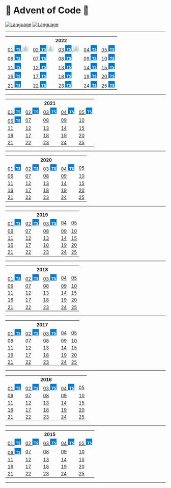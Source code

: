 # 🎄 Advent of Code 🎄
[![Language](https://badgen.net/static/Language/TypeScript/blue)](#typescript)
[![Language](https://badgen.net/static/Language/Java/orange)](#java)

<hr>

<table>
<tr>
<th colspan="10" style="text-align:center">2022</th>
</tr>
<tr>
<td>
<a href="https://github.com/marcelnoehre/advent-of-code/tree/master/year2022/day01">01
<img height=20 src="assets/typescript.svg">
<img height=20 src="assets/java.svg"></a>
</td>
<td>
<a href="https://github.com/marcelnoehre/advent-of-code/tree/master/year2022/day02">02
<img height=20 src="assets/typescript.svg">
<img height=20 src="assets/java.svg"></a>
</td>
<td>
<a href="https://github.com/marcelnoehre/advent-of-code/tree/master/year2022/day03">03
<img height=20 src="assets/typescript.svg">
<img height=20 src="assets/java.svg"></a>
</td>
<td>
<a href="https://github.com/marcelnoehre/advent-of-code/tree/master/year2022/day04">04
<img height=20 src="assets/typescript.svg"></a>
</td>
<td>
<a href="https://github.com/marcelnoehre/advent-of-code/tree/master/year2022/day05">05
<img height=20 src="assets/typescript.svg"></a>
</td>
</tr>
<tr>
<td>
<a href="https://github.com/marcelnoehre/advent-of-code/tree/master/year2022/day06">06
<img height=20 src="assets/typescript.svg"></a>
</td>
<td>
<a href="https://github.com/marcelnoehre/advent-of-code/tree/master/year2022/day07">07
<img height=20 src="assets/typescript.svg"></a>
</td>
<td>
<a href="https://github.com/marcelnoehre/advent-of-code/tree/master/year2022/day08">08
<img height=20 src="assets/typescript.svg"></a>
</td>
<td>
<a href="https://github.com/marcelnoehre/advent-of-code/tree/master/year2022/day09">09
<img height=20 src="assets/typescript.svg"></a>
</td>
<td>
<a href="https://github.com/marcelnoehre/advent-of-code/tree/master/year2022/day10">10
<img height=20 src="assets/typescript.svg"></a>
</td>
</tr>
<tr>
<td>
<a href="https://github.com/marcelnoehre/advent-of-code/tree/master/year2022/day11">11
<img height=20 src="assets/typescript.svg"></a>
</td>
<td>
<a href="https://github.com/marcelnoehre/advent-of-code/tree/master/year2022/day12">12
<img height=20 src="assets/typescript.svg"></a>
</td>
<td>
<a href="https://github.com/marcelnoehre/advent-of-code/tree/master/year2022/day13">13
<img height=20 src="assets/typescript.svg"></a>
</td>
<td>
<a href="https://github.com/marcelnoehre/advent-of-code/tree/master/year2022/day14">14
<img height=20 src="assets/typescript.svg"></a>
</td>
<td>
<a href="https://github.com/marcelnoehre/advent-of-code/tree/master/year2022/day15">15
<img height=20 src="assets/typescript.svg"></a>
</td>
</tr>
<tr>
<td>
<a href="https://github.com/marcelnoehre/advent-of-code/tree/master/year2022/day16">16
<img height=20 src="assets/typescript.svg"></a>
</td>
<td>
<a href="https://github.com/marcelnoehre/advent-of-code/tree/master/year2022/day17">17
<img height=20 src="assets/typescript.svg"></a>
</td>
<td>
<a href="https://github.com/marcelnoehre/advent-of-code/tree/master/year2022/day18">18
<img height=20 src="assets/typescript.svg"></a>
</td>
<td>
<a href="https://github.com/marcelnoehre/advent-of-code/tree/master/year2022/day19">19
<img height=20 src="assets/typescript.svg"></a>
</td>
<td>
<a href="https://github.com/marcelnoehre/advent-of-code/tree/master/year2022/day20">20
<img height=20 src="assets/typescript.svg"></a>
</td>
</tr>
<tr>
<td>
<a href="https://github.com/marcelnoehre/advent-of-code/tree/master/year2022/day21">21
<img height=20 src="assets/typescript.svg"></a>
</td>
<td>
<a href="https://github.com/marcelnoehre/advent-of-code/tree/master/year2022/day22">22
<img height=20 src="assets/typescript.svg"></a>
</td>
<td>
<a href="https://github.com/marcelnoehre/advent-of-code/tree/master/year2022/day23">23
<img height=20 src="assets/typescript.svg"></a>
</td>
<td>
<a href="https://github.com/marcelnoehre/advent-of-code/tree/master/year2022/day24">24
<img height=20 src="assets/typescript.svg"></a>
</td>
<td>
<a href="https://github.com/marcelnoehre/advent-of-code/tree/master/year2022/day25">25
<img height=20 src="assets/typescript.svg"></a>
</td>
</tr>
</table>

<hr>

<table>
<tr>
<th colspan="10" style="text-align:center">2021</th>
</tr>
<tr>
<td>
<a href="https://github.com/marcelnoehre/advent-of-code/tree/master/year2021/day01">01
<img height=20 src="assets/typescript.svg"></a>
</td>
<td>
<a href="https://github.com/marcelnoehre/advent-of-code/tree/master/year2021/day02">02
<img height=20 src="assets/typescript.svg"></a>
</td>
<td>
<a href="https://github.com/marcelnoehre/advent-of-code/tree/master/year2021/day03">03
<img height=20 src="assets/typescript.svg"></a>
</td>
<td>
<a href="https://github.com/marcelnoehre/advent-of-code/tree/master/year2021/day04">04
<img height=20 src="assets/typescript.svg"></a>
</td>
<td>
<a href="https://github.com/marcelnoehre/advent-of-code/tree/master/year2021/day05">05
<img height=20 src="assets/typescript.svg"></a>
</td>
</tr>
<tr>
<td>
<a href="https://github.com/marcelnoehre/advent-of-code/tree/master/year2021/day06">06
<img height=20 src="assets/typescript.svg"></a>
</td>
<td>
<a href="https://github.com/marcelnoehre/advent-of-code">07</a>
</td>
<td>
<a href="https://github.com/marcelnoehre/advent-of-code">08</a>
</td>
<td>
<a href="https://github.com/marcelnoehre/advent-of-code">09</a>
</td>
<td>
<a href="https://github.com/marcelnoehre/advent-of-code">10</a>
</td>
</tr>
<tr>
<td>
<a href="https://github.com/marcelnoehre/advent-of-code">11</a>
</td>
<td>
<a href="https://github.com/marcelnoehre/advent-of-code">12</a>
</td>
<td>
<a href="https://github.com/marcelnoehre/advent-of-code">13</a>
</td>
<td>
<a href="https://github.com/marcelnoehre/advent-of-code">14</a>
</td>
<td>
<a href="https://github.com/marcelnoehre/advent-of-code">15</a>
</td>
</tr>
<tr>
<td>
<a href="https://github.com/marcelnoehre/advent-of-code">16</a>
</td>
<td>
<a href="https://github.com/marcelnoehre/advent-of-code">17</a>
</td>
<td>
<a href="https://github.com/marcelnoehre/advent-of-code">18</a>
</td>
<td>
<a href="https://github.com/marcelnoehre/advent-of-code">19</a>
</td>
<td>
<a href="https://github.com/marcelnoehre/advent-of-code">20</a>
</td>
</tr>
<tr>
<td>
<a href="https://github.com/marcelnoehre/advent-of-code">21</a>
</td>
<td>
<a href="https://github.com/marcelnoehre/advent-of-code">22</a>
</td>
<td>
<a href="https://github.com/marcelnoehre/advent-of-code">23</a>
</td>
<td>
<a href="https://github.com/marcelnoehre/advent-of-code">24</a>
</td>
<td>
<a href="https://github.com/marcelnoehre/advent-of-code">25</a>
</td>
</tr>
</table>

<hr>

<table>
<tr>
<th colspan="10" style="text-align:center">2020</th>
</tr>
<tr>
<td>
<a href="https://github.com/marcelnoehre/advent-of-code/tree/master/year2020/day01">01
<img height=20 src="assets/typescript.svg"></a>
</td>
<td>
<a href="https://github.com/marcelnoehre/advent-of-code/tree/master/year2020/day02">02
<img height=20 src="assets/typescript.svg"></a>
</td>
<td>
<a href="https://github.com/marcelnoehre/advent-of-code/tree/master/year2020/day03">03
<img height=20 src="assets/typescript.svg"></a>
</td>
<td>
<a href="https://github.com/marcelnoehre/advent-of-code/tree/master/year2020/day04">04
<img height=20 src="assets/typescript.svg"></a>
</td>
<td>
<a href="https://github.com/marcelnoehre/advent-of-code">05</a>
</td>
</tr>
<tr>
<td>
<a href="https://github.com/marcelnoehre/advent-of-code">06</a>
</td>
<td>
<a href="https://github.com/marcelnoehre/advent-of-code">07</a>
</td>
<td>
<a href="https://github.com/marcelnoehre/advent-of-code">08</a>
</td>
<td>
<a href="https://github.com/marcelnoehre/advent-of-code">09</a>
</td>
<td>
<a href="https://github.com/marcelnoehre/advent-of-code">10</a>
</td>
</tr>
<tr>
<td>
<a href="https://github.com/marcelnoehre/advent-of-code">11</a>
</td>
<td>
<a href="https://github.com/marcelnoehre/advent-of-code">12</a>
</td>
<td>
<a href="https://github.com/marcelnoehre/advent-of-code">13</a>
</td>
<td>
<a href="https://github.com/marcelnoehre/advent-of-code">14</a>
</td>
<td>
<a href="https://github.com/marcelnoehre/advent-of-code">15</a>
</td>
</tr>
<tr>
<td>
<a href="https://github.com/marcelnoehre/advent-of-code">16</a>
</td>
<td>
<a href="https://github.com/marcelnoehre/advent-of-code">17</a>
</td>
<td>
<a href="https://github.com/marcelnoehre/advent-of-code">18</a>
</td>
<td>
<a href="https://github.com/marcelnoehre/advent-of-code">19</a>
</td>
<td>
<a href="https://github.com/marcelnoehre/advent-of-code">20</a>
</td>
</tr>
<tr>
<td>
<a href="https://github.com/marcelnoehre/advent-of-code">21</a>
</td>
<td>
<a href="https://github.com/marcelnoehre/advent-of-code">22</a>
</td>
<td>
<a href="https://github.com/marcelnoehre/advent-of-code">23</a>
</td>
<td>
<a href="https://github.com/marcelnoehre/advent-of-code">24</a>
</td>
<td>
<a href="https://github.com/marcelnoehre/advent-of-code">25</a>
</td>
</tr>
</table>

<hr>

<table>
<tr>
<th colspan="10" style="text-align:center">2019</th>
</tr>
<tr>
<td>
<a href="https://github.com/marcelnoehre/advent-of-code/tree/master/year2019/day01">01
<img height=20 src="assets/typescript.svg"></a>
</td>
<td>
<a href="https://github.com/marcelnoehre/advent-of-code/tree/master/year2019/day02">02
<img height=20 src="assets/typescript.svg"></a>
</td>
<td>
<a href="https://github.com/marcelnoehre/advent-of-code/tree/master/year2019/day03">03
<img height=20 src="assets/typescript.svg"></a>
</td>
<td>
<a href="https://github.com/marcelnoehre/advent-of-code">04</a>
</td>
<td>
<a href="https://github.com/marcelnoehre/advent-of-code">05</a>
</td>
</tr>
<tr>
<td>
<a href="https://github.com/marcelnoehre/advent-of-code">06</a>
</td>
<td>
<a href="https://github.com/marcelnoehre/advent-of-code">07</a>
</td>
<td>
<a href="https://github.com/marcelnoehre/advent-of-code">08</a>
</td>
<td>
<a href="https://github.com/marcelnoehre/advent-of-code">09</a>
</td>
<td>
<a href="https://github.com/marcelnoehre/advent-of-code">10</a>
</td>
</tr>
<tr>
<td>
<a href="https://github.com/marcelnoehre/advent-of-code">11</a>
</td>
<td>
<a href="https://github.com/marcelnoehre/advent-of-code">12</a>
</td>
<td>
<a href="https://github.com/marcelnoehre/advent-of-code">13</a>
</td>
<td>
<a href="https://github.com/marcelnoehre/advent-of-code">14</a>
</td>
<td>
<a href="https://github.com/marcelnoehre/advent-of-code">15</a>
</td>
</tr>
<tr>
<td>
<a href="https://github.com/marcelnoehre/advent-of-code">16</a>
</td>
<td>
<a href="https://github.com/marcelnoehre/advent-of-code">17</a>
</td>
<td>
<a href="https://github.com/marcelnoehre/advent-of-code">18</a>
</td>
<td>
<a href="https://github.com/marcelnoehre/advent-of-code">19</a>
</td>
<td>
<a href="https://github.com/marcelnoehre/advent-of-code">20</a>
</td>
</tr>
<tr>
<td>
<a href="https://github.com/marcelnoehre/advent-of-code">21</a>
</td>
<td>
<a href="https://github.com/marcelnoehre/advent-of-code">22</a>
</td>
<td>
<a href="https://github.com/marcelnoehre/advent-of-code">23</a>
</td>
<td>
<a href="https://github.com/marcelnoehre/advent-of-code">24</a>
</td>
<td>
<a href="https://github.com/marcelnoehre/advent-of-code">25</a>
</td>
</tr>
</table>

<hr>

<table>
<tr>
<th colspan="10" style="text-align:center">2018</th>
</tr>
<tr>
<td>
<a href="https://github.com/marcelnoehre/advent-of-code/tree/master/year2018/day01">01
<img height=20 src="assets/typescript.svg"></a>
</td>
<td>
<a href="https://github.com/marcelnoehre/advent-of-code/tree/master/year2018/day02">02
<img height=20 src="assets/typescript.svg"></a>
</td>
<td>
<a href="https://github.com/marcelnoehre/advent-of-code/tree/master/year2018/day03">03
<img height=20 src="assets/typescript.svg"></a>
</td>
<td>
<a href="https://github.com/marcelnoehre/advent-of-code">04</a>
</td>
<td>
<a href="https://github.com/marcelnoehre/advent-of-code">05</a>
</td>
</tr>
<tr>
<td>
<a href="https://github.com/marcelnoehre/advent-of-code">06</a>
</td>
<td>
<a href="https://github.com/marcelnoehre/advent-of-code">07</a>
</td>
<td>
<a href="https://github.com/marcelnoehre/advent-of-code">08</a>
</td>
<td>
<a href="https://github.com/marcelnoehre/advent-of-code">09</a>
</td>
<td>
<a href="https://github.com/marcelnoehre/advent-of-code">10</a>
</td>
</tr>
<tr>
<td>
<a href="https://github.com/marcelnoehre/advent-of-code">11</a>
</td>
<td>
<a href="https://github.com/marcelnoehre/advent-of-code">12</a>
</td>
<td>
<a href="https://github.com/marcelnoehre/advent-of-code">13</a>
</td>
<td>
<a href="https://github.com/marcelnoehre/advent-of-code">14</a>
</td>
<td>
<a href="https://github.com/marcelnoehre/advent-of-code">15</a>
</td>
</tr>
<tr>
<td>
<a href="https://github.com/marcelnoehre/advent-of-code">16</a>
</td>
<td>
<a href="https://github.com/marcelnoehre/advent-of-code">17</a>
</td>
<td>
<a href="https://github.com/marcelnoehre/advent-of-code">18</a>
</td>
<td>
<a href="https://github.com/marcelnoehre/advent-of-code">19</a>
</td>
<td>
<a href="https://github.com/marcelnoehre/advent-of-code">20</a>
</td>
</tr>
<tr>
<td>
<a href="https://github.com/marcelnoehre/advent-of-code">21</a>
</td>
<td>
<a href="https://github.com/marcelnoehre/advent-of-code">22</a>
</td>
<td>
<a href="https://github.com/marcelnoehre/advent-of-code">23</a>
</td>
<td>
<a href="https://github.com/marcelnoehre/advent-of-code">24</a>
</td>
<td>
<a href="https://github.com/marcelnoehre/advent-of-code">25</a>
</td>
</tr>
</table>

<hr>

<table>
<tr>
<th colspan="10" style="text-align:center">2017</th>
</tr>
<tr>
<td>
<a href="https://github.com/marcelnoehre/advent-of-code/tree/master/year2017/day01">01
<img height=20 src="assets/typescript.svg"></a>
</td>
<td>
<a href="https://github.com/marcelnoehre/advent-of-code/tree/master/year2017/day02">02
<img height=20 src="assets/typescript.svg"></a>
</td>
<td>
<a href="https://github.com/marcelnoehre/advent-of-code/tree/master/year2017/day03">03
<img height=20 src="assets/typescript.svg"></a>
</td>
<td>
<a href="https://github.com/marcelnoehre/advent-of-code">04</a>
</td>
<td>
<a href="https://github.com/marcelnoehre/advent-of-code">05</a>
</td>
</tr>
<tr>
<td>
<a href="https://github.com/marcelnoehre/advent-of-code">06</a>
</td>
<td>
<a href="https://github.com/marcelnoehre/advent-of-code">07</a>
</td>
<td>
<a href="https://github.com/marcelnoehre/advent-of-code">08</a>
</td>
<td>
<a href="https://github.com/marcelnoehre/advent-of-code">09</a>
</td>
<td>
<a href="https://github.com/marcelnoehre/advent-of-code">10</a>
</td>
</tr>
<tr>
<td>
<a href="https://github.com/marcelnoehre/advent-of-code">11</a>
</td>
<td>
<a href="https://github.com/marcelnoehre/advent-of-code">12</a>
</td>
<td>
<a href="https://github.com/marcelnoehre/advent-of-code">13</a>
</td>
<td>
<a href="https://github.com/marcelnoehre/advent-of-code">14</a>
</td>
<td>
<a href="https://github.com/marcelnoehre/advent-of-code">15</a>
</td>
</tr>
<tr>
<td>
<a href="https://github.com/marcelnoehre/advent-of-code">16</a>
</td>
<td>
<a href="https://github.com/marcelnoehre/advent-of-code">17</a>
</td>
<td>
<a href="https://github.com/marcelnoehre/advent-of-code">18</a>
</td>
<td>
<a href="https://github.com/marcelnoehre/advent-of-code">19</a>
</td>
<td>
<a href="https://github.com/marcelnoehre/advent-of-code">20</a>
</td>
</tr>
<tr>
<td>
<a href="https://github.com/marcelnoehre/advent-of-code">21</a>
</td>
<td>
<a href="https://github.com/marcelnoehre/advent-of-code">22</a>
</td>
<td>
<a href="https://github.com/marcelnoehre/advent-of-code">23</a>
</td>
<td>
<a href="https://github.com/marcelnoehre/advent-of-code">24</a>
</td>
<td>
<a href="https://github.com/marcelnoehre/advent-of-code">25</a>
</td>
</tr>
</table>

<hr>

<table>
<tr>
<th colspan="10" style="text-align:center">2016</th>
</tr>
<tr>
<td>
<a href="https://github.com/marcelnoehre/advent-of-code/tree/master/year2016/day01">01
<img height=20 src="assets/typescript.svg"></a>
</td>
<td>
<a href="https://github.com/marcelnoehre/advent-of-code/tree/master/year2016/day02">02
<img height=20 src="assets/typescript.svg"></a>
</td>
<td>
<a href="https://github.com/marcelnoehre/advent-of-code/tree/master/year2016/day03">03
<img height=20 src="assets/typescript.svg"></a>
</td>
<td>
<a href="https://github.com/marcelnoehre/advent-of-code/tree/master/year2016/day04">04
<img height=20 src="assets/typescript.svg"></a>
</td>
<td>
<a href="https://github.com/marcelnoehre/advent-of-code">05</a>
</td>
</tr>
<tr>
<td>
<a href="https://github.com/marcelnoehre/advent-of-code">06</a>
</td>
<td>
<a href="https://github.com/marcelnoehre/advent-of-code">07</a>
</td>
<td>
<a href="https://github.com/marcelnoehre/advent-of-code">08</a>
</td>
<td>
<a href="https://github.com/marcelnoehre/advent-of-code">09</a>
</td>
<td>
<a href="https://github.com/marcelnoehre/advent-of-code">10</a>
</td>
</tr>
<tr>
<td>
<a href="https://github.com/marcelnoehre/advent-of-code">11</a>
</td>
<td>
<a href="https://github.com/marcelnoehre/advent-of-code">12</a>
</td>
<td>
<a href="https://github.com/marcelnoehre/advent-of-code">13</a>
</td>
<td>
<a href="https://github.com/marcelnoehre/advent-of-code">14</a>
</td>
<td>
<a href="https://github.com/marcelnoehre/advent-of-code">15</a>
</td>
</tr>
<tr>
<td>
<a href="https://github.com/marcelnoehre/advent-of-code">16</a>
</td>
<td>
<a href="https://github.com/marcelnoehre/advent-of-code">17</a>
</td>
<td>
<a href="https://github.com/marcelnoehre/advent-of-code">18</a>
</td>
<td>
<a href="https://github.com/marcelnoehre/advent-of-code">19</a>
</td>
<td>
<a href="https://github.com/marcelnoehre/advent-of-code">20</a>
</td>
</tr>
<tr>
<td>
<a href="https://github.com/marcelnoehre/advent-of-code">21</a>
</td>
<td>
<a href="https://github.com/marcelnoehre/advent-of-code">22</a>
</td>
<td>
<a href="https://github.com/marcelnoehre/advent-of-code">23</a>
</td>
<td>
<a href="https://github.com/marcelnoehre/advent-of-code">24</a>
</td>
<td>
<a href="https://github.com/marcelnoehre/advent-of-code">25</a>
</td>
</tr>
</table>

<hr>

<table>
<tr>
<th colspan="10" style="text-align:center">2015</th>
</tr>
<tr>
<td>
<a href="https://github.com/marcelnoehre/advent-of-code/tree/master/year2015/day01">01
<img height=20 src="assets/typescript.svg"></a>
</td>
<td>
<a href="https://github.com/marcelnoehre/advent-of-code/tree/master/year2015/day02">02
<img height=20 src="assets/typescript.svg"></a>
</td>
<td>
<a href="https://github.com/marcelnoehre/advent-of-code/tree/master/year2015/day03">03
<img height=20 src="assets/typescript.svg"></a>
</td>
<td>
<a href="https://github.com/marcelnoehre/advent-of-code/tree/master/year2015/day04">04
<img height=20 src="assets/typescript.svg"></a>
</td>
<td>
<a href="https://github.com/marcelnoehre/advent-of-code/tree/master/year2015/day05">05
<img height=20 src="assets/typescript.svg"></a>
</td>
</tr>
<tr>
<td>
<a href="https://github.com/marcelnoehre/advent-of-code/tree/master/year2015/day06">06
<img height=20 src="assets/typescript.svg"></a>
</td>
<td>
<a href="https://github.com/marcelnoehre/advent-of-code">07</a>
</td>
<td>
<a href="https://github.com/marcelnoehre/advent-of-code">08</a>
</td>
<td>
<a href="https://github.com/marcelnoehre/advent-of-code">09</a>
</td>
<td>
<a href="https://github.com/marcelnoehre/advent-of-code">10</a>
</td>
</tr>
<tr>
<td>
<a href="https://github.com/marcelnoehre/advent-of-code">11</a>
</td>
<td>
<a href="https://github.com/marcelnoehre/advent-of-code">12</a>
</td>
<td>
<a href="https://github.com/marcelnoehre/advent-of-code">13</a>
</td>
<td>
<a href="https://github.com/marcelnoehre/advent-of-code">14</a>
</td>
<td>
<a href="https://github.com/marcelnoehre/advent-of-code">15</a>
</td>
</tr>
<tr>
<td>
<a href="https://github.com/marcelnoehre/advent-of-code">16</a>
</td>
<td>
<a href="https://github.com/marcelnoehre/advent-of-code">17</a>
</td>
<td>
<a href="https://github.com/marcelnoehre/advent-of-code">18</a>
</td>
<td>
<a href="https://github.com/marcelnoehre/advent-of-code">19</a>
</td>
<td>
<a href="https://github.com/marcelnoehre/advent-of-code">20</a>
</td>
</tr>
<tr>
<td>
<a href="https://github.com/marcelnoehre/advent-of-code">21</a>
</td>
<td>
<a href="https://github.com/marcelnoehre/advent-of-code">22</a>
</td>
<td>
<a href="https://github.com/marcelnoehre/advent-of-code">23</a>
</td>
<td>
<a href="https://github.com/marcelnoehre/advent-of-code">24</a>
</td>
<td>
<a href="https://github.com/marcelnoehre/advent-of-code">25</a>
</td>
</tr>
</table>

<hr>
